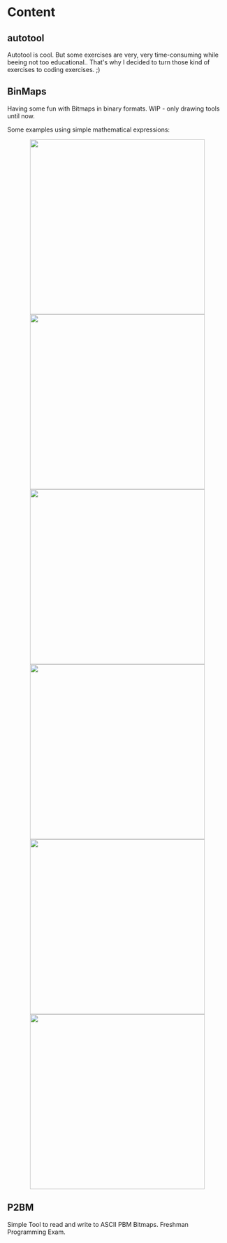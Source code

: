 # Content

## autotool

Autotool is cool. But some exercises are very, very time-consuming while beeing not too educational.. 
That's why I decided to turn those kind of exercises to coding exercises. ;)

## BinMaps

Having some fun with Bitmaps in binary formats. WIP - only drawing tools until now. 
<p>Some examples using simple mathematical expressions:

<p align="center">
  <img src="https://github.com/nkleemann/uni/blob/master/BinMaps/examples/1.png" width="400"/>
  <img src="https://github.com/nkleemann/uni/blob/master/BinMaps/examples/3.png" width="400"/>
    <img src="https://github.com/nkleemann/uni/blob/master/BinMaps/examples/4.png" width="400"/>
  <img src="https://github.com/nkleemann/uni/blob/master/BinMaps/examples/5.png" width="400"/>
      <img src="https://github.com/nkleemann/uni/blob/master/BinMaps/examples/2.png" width="400"/>
  <img src="https://github.com/nkleemann/uni/blob/master/BinMaps/examples/6.png" width="400"/>
</p>

## P2BM

Simple Tool to read and write to ASCII PBM Bitmaps. Freshman Programming Exam. 
